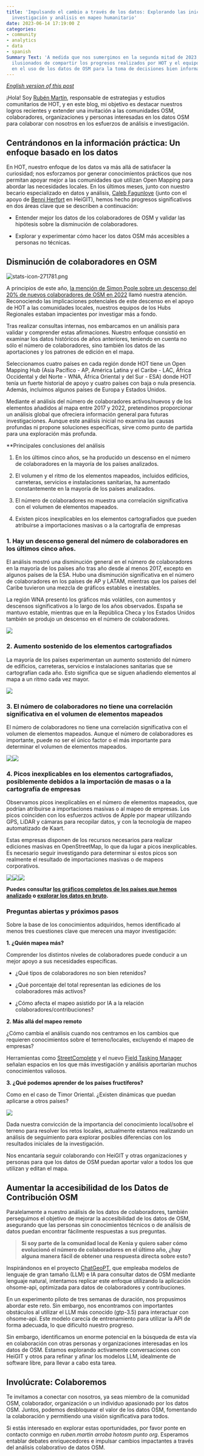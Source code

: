 ```yaml
---
title: 'Impulsando el cambio a través de los datos: Explorando las iniciativas de
  investigación y análisis en mapeo humanitario'
date: 2023-06-14 17:19:00 Z
categories:
- community
- analytics
- data
- spanish
Summary Text: 'A medida que nos sumergimos en la segunda mitad de 2023, nos sentimos
  ilusionados de compartir los progresos realizados por HOT y el equipo de comunidad
  en el uso de los datos de OSM para la toma de decisiones bien informadas.  '
---
```


*[English version of this post](https://www.hotosm.org/updates/driving-change-through-data-exploring-humanitarian-mapping-research-and-analysis-initiatives/)*

¡Hola! Soy [Rubén Martín](https://www.hotosm.org/people/ruben-martin/), responsable de estrategias y estudios comunitarios de HOT, y en este blog, mi objetivo es destacar nuestros logros recientes y extender una invitación a las comunidades OSM, colaboradores, organizaciones y personas interesadas en los datos OSM para colaborar con nosotros en los esfuerzos de análisis e investigación.

## Centrándonos en la información práctica: Un enfoque basado en los datos

En HOT, nuestro enfoque de los datos va más allá de satisfacer la curiosidad; nos esforzamos por generar conocimientos prácticos que nos permitan apoyar mejor a las comunidades que utilizan Open Mapping para abordar las necesidades locales. En los últimos meses, junto con nuestro becario especializado en datos y análisis, [Caleb Fagunloye](https://www.linkedin.com/in/olamiposi-fagunloye-264a2578/) (junto con el apoyo de [Benni Herfort](https://www.geog.uni-heidelberg.de/gis/herfort.html) en HeiGIT), hemos hecho progresos significativos en dos áreas clave que se describen a continuación:

* Entender mejor los datos de los colaboradores de OSM y validar las hipótesis sobre la disminución de colaboradores.


* Explorar y experimentar cómo hacer los datos OSM más accesibles a personas no técnicas.

## Disminución de colaboradores en OSM

![stats-icon-271781.png](/uploads/stats-icon-271781.png)

A principios de este año, [la mención de Simon Poole sobre un descenso del 20% de nuevos colaboradores de OSM en 2022](https://www.openstreetmap.org/user/SimonPoole/diary/400701) llamó nuestra atención. Reconociendo las implicaciones potenciales de este descenso en el apoyo de HOT a las comunidades locales, nuestros equipos de los Hubs Regionales estaban impacientes por investigar más a fondo.

Tras realizar consultas internas, nos embarcamos en un análisis para validar y comprender estas afirmaciones. Nuestro enfoque consistió en examinar los datos históricos de años anteriores, teniendo en cuenta no sólo el número de colaboradores, sino también los datos de las aportaciones y los patrones de edición en el mapa.

Seleccionamos cuatro países en cada región donde HOT tiene un Open Mapping Hub (Asia Pacífico - AP, América Latina y el Caribe - LAC, África Occidental y del Norte - WNA, África Oriental y del Sur - ESA) donde HOT tenía un fuerte historial de apoyo y cuatro países con baja o nula presencia. Además, incluimos algunos países de Europa y Estados Unidos.

Mediante el análisis del número de colaboradores activos/nuevos y de los elementos añadidos al mapa entre 2017 y 2022, pretendimos proporcionar un análisis global que ofreciera información general para futuras investigaciones. Aunque este análisis inicial no examina las causas profundas ni propone soluciones específicas, sirve como punto de partida para una exploración más profunda.

\*\*Principales conclusiones del análisis

1. En los últimos cinco años, se ha producido un descenso en el número de colaboradores en la mayoría de los países analizados.

2. El volumen y el ritmo de los elementos mapeados, incluidos edificios, carreteras, servicios e instalaciones sanitarias, ha aumentado constantemente en la mayoría de los países analizados.

3. El número de colaboradores no muestra una correlación significativa con el volumen de elementos mapeados.

4. Existen picos inexplicables en los elementos cartografiados que pueden atribuirse a importaciones masivas o a la cartografía de empresas

### 1. Hay un descenso general del número de colaboradores en los últimos cinco años.

El análisis mostró una disminución general en el número de colaboradores en la mayoría de los países año tras año desde al menos 2017, excepto en algunos países de la ESA. Hubo una disminución significativa en el número de colaboradores en los países de AP y LATAM, mientras que los países del Caribe tuvieron una mezcla de gráficos estables e inestables.

La región WNA presentó los gráficos más volátiles, con aumentos y descensos significativos a lo largo de los años observados. España se mantuvo estable, mientras que en la República Checa y los Estados Unidos también se produjo un descenso en el número de colaboradores.

![](https://lh3.googleusercontent.com/GAOwe7bBm-e8ijZKyKhT31EPmqO23SWQvXHO9861RjQdlLv9tu0M1UoRmvmBTGA7UZCvIRCBzy7WdwlmSbfcyRj8_HhQuglZIJvrBZJLzb_mpYav6wFgRCp56XixtaBHR0hAjoDUpLZNGJ59A2Ju4hE)

### 2. Aumento sostenido de los elementos cartografiados

La mayoría de los países experimentan un aumento sostenido del número de edificios, carreteras, servicios e instalaciones sanitarias que se cartografían cada año. Esto significa que se siguen añadiendo elementos al mapa a un ritmo cada vez mayor.

![](https://lh6.googleusercontent.com/XiTr48GYcT4cnw9D7f7OtsHh6ujY5KXLrjKrYg5YKdH2MnScoMeBaXs37xYLxymflwQnlwqzCk5tFousex--nK79p12nkc92JElgyMgQmqiA-_PLCdLSnPUbljmYUH5tP0u7JisZquoyiRnnO3S35GY)

### 3. El número de colaboradores no tiene una correlación significativa en el volumen de elementos mapeados

El número de colaboradores no tiene una correlación significativa con el volumen de elementos mapeados. Aunque el número de colaboradores es importante, puede no ser el único factor o el más importante para determinar el volumen de elementos mapeados.

![](https://lh4.googleusercontent.com/GD2bVAr6IAAFnG2qdxduhXa2zjLegfIFTeGkIR8KrAw2kpLXhDbPpUsYlHHV6GKVmVhIbVZHOWfLEQW3rJsxsq6mtXGoZ_xHEliGgR6Pry_I7Hb8hbVuuXF1uMbP1eIV6LEq0v1-7dOZnau_nbfWDm4)![](https://lh4.googleusercontent.com/PZH9oII-7kXLTvpykkKD9Uv3wypRhhn0iyM5rF-HsmZ3ytSpM2abTfYnOTnj-cP6rTB1fpY6ZtmgHSPTegcbgqfNDJrVQp2nCQxeuy53R3klwvUZMa-bNIWh7nEaY7duR8eLXUCySkDDTFKKWze8N1k)

### 4. Picos inexplicables en los elementos cartografiados, posiblemente debidos a la importación de masas o a la cartografía de empresas

Observamos picos inexplicables en el número de elementos mapeados, que podrían atribuirse a importaciones masivas o al mapeo de empresas. Los picos coinciden con los esfuerzos activos de Apple por mapear utilizando GPS, LiDAR y cámaras para recopilar datos, y con la tecnología de mapeo automatizado de Kaart.

Estas empresas disponen de los recursos necesarios para realizar ediciones masivas en OpenStreetMap, lo que da lugar a picos inexplicables. Es necesario seguir investigando para determinar si estos picos son realmente el resultado de importaciones masivas o de mapeos corporativos.

![](https://lh3.googleusercontent.com/k6Bu4PVsamxCAoGRooqh93MTP_3HuCl9pEBM9-3HiFvMK3XnzzwFWU5uesH1h6UenwKUAu12UVp6BIzOMFPDNf1s7CfzrY6pOXmYYRMWL4c9Fy7LSgEFb-AqvKQ1t-myM7rphezpNAJ2rWkoFFC1nRk)![](https://lh6.googleusercontent.com/YyfbfFkuhNlkY6ZKenn5iiqgbotX1Qx_JzHA2aknmIcEXzJIwAeOQMsgKYBCvFMA6Bcla6B48b-zdJLGZK3xa4K4DOutLcWVtg4LguBOUzWy9v1QbMYLAa5F9rF07YT1vzc8Im67Yqfv4WnFBP5V0xs)![](https://lh4.googleusercontent.com/eznEEam3brgJCxGQXFW_xUM5nHX9ejatGzrEcWomioUvf5u2RFUcCjRV74UanHJNjgFDOx7UIDQfQqa_uTA8QSC9nWoQH2c4BVZO74cyKZB7vsD4cDyI9Iu_Ne0Ztxd-udlSQVES0559etE2KfU6MaM)

**Puedes consultar [los gráficos completos de los países que hemos analizado](https://docs.google.com/spreadsheets/d/e/2PACX-1vS73csCKJq50r-55uQT1EvYl8yQbITM0LzGHjobrJw1KCbkTaDhmZ0R5xAu0p9jpoj6LxRDJH8H2jEB/pubhtml?gid=676631942&single=true) o [explorar los datos en bruto](https://docs.google.com/spreadsheets/d/e/2PACX-1vS73csCKJq50r-55uQT1EvYl8yQbITM0LzGHjobrJw1KCbkTaDhmZ0R5xAu0p9jpoj6LxRDJH8H2jEB/pubhtml#).**

### Preguntas abiertas y próximos pasos

Sobre la base de los conocimientos adquiridos, hemos identificado al menos tres cuestiones clave que merecen una mayor investigación:

**1. ¿Quién mapea más?**

Comprender los distintos niveles de colaboradores puede conducir a un mejor apoyo a sus necesidades específicas.

* ¿Qué tipos de colaboradores no son bien retenidos?


* ¿Qué porcentaje del total representan las ediciones de los colaboradores más activos?


* ¿Cómo afecta el mapeo asistido por IA a la relación colaboradores/contribuciones?

**2. Más allá del mapeo remoto**

¿Cómo cambia el análisis cuando nos centramos en los cambios que requieren conocimientos sobre el terreno/locales, excluyendo el mapeo de empresas?

Herramientas como [StreetComplete](https://streetcomplete.app/) y el nuevo [Field Tasking Manager](https://www.hotosm.org/updates/field-mapping-is-the-future-a-tasking-manager-workflow-using-odk/) señalan espacios en los que más investigación y análisis aportarían muchos conocimientos valiosos.

**3. ¿Qué podemos aprender de los países fructíferos?**

Como en el caso de Timor Oriental. ¿Existen dinámicas que puedan aplicarse a otros países?

![](https://lh3.googleusercontent.com/MPhGG7bNDNtQS-bGeftO3IwG4IKO9lDLBPeGPwaXvDCdwen99ibb1ntYchzFJ-a8Hl7ufAvjmWZOdhAwAYZcJKqGBQM0QckJAFfsf4NccwsNKHMj2G32-m6L68tF15Y3zRpnv2AlMWo5jAfxxoEwraw)

Dada nuestra convicción de la importancia del conocimiento local/sobre el terreno para resolver los retos locales, actualmente estamos realizando un análisis de seguimiento para explorar posibles diferencias con los resultados iniciales de la investigación.

Nos encantaría seguir colaborando con HeiGIT y otras organizaciones y personas para que los datos de OSM puedan aportar valor a todos los que utilizan y editan el mapa.

## Aumentar la accesibilidad de los Datos de Contribución OSM

Paralelamente a nuestro análisis de los datos de colaboradores, también perseguimos el objetivo de mejorar la accesibilidad de los datos de OSM, asegurando que las personas sin conocimientos técnicos o de análisis de datos puedan encontrar fácilmente respuestas a sus preguntas.

> **Si soy parte de la comunidad local de Kenia y quiero saber cómo evolucionó el número de colaboradores en el último año, ¿hay alguna manera fácil de obtener una respuesta directa sobre esto?**

Inspirándonos en el proyecto [ChatGeoPT](https://github.com/earth-genome/ChatGeoPT), que empleaba modelos de lenguaje de gran tamaño (LLM) e IA para consultar datos de OSM mediante lenguaje natural, intentamos replicar este enfoque utilizando la aplicación ohsome-api, optimizada para datos de colaboradores y contribuciones.

En un experimento piloto de tres semanas de duración, nos propusimos abordar este reto. Sin embargo, nos encontramos con importantes obstáculos al utilizar el LLM más conocido (gtp-3.5) para interactuar con  ohsome-api. Este modelo carecía de entrenamiento para utilizar la API de forma adecuada, lo que dificultó nuestro progreso.

Sin embargo, identificamos un enorme potencial en la búsqueda de esta vía en colaboración con otras personas y organizaciones interesadas en los datos de OSM. Estamos explorando activamente conversaciones con HeiGIT y otros para refinar y afinar los modelos LLM, idealmente de software libre, para llevar a cabo esta tarea.

## Involúcrate: Colaboremos

Te invitamos a conectar con nosotros, ya seas miembro de la comunidad OSM, colaborador, organización o un individuo apasionado por los datos OSM. Juntos, podemos desbloquear el valor de los datos OSM, fomentando la colaboración y permitiendo una visión significativa para todos.

Si estás interesado en explorar estas oportunidades, por favor ponte en contacto conmigo en *ruben.martin arroba hotosm punto org*. Esperamos entablar debates enriquecedores e impulsar cambios impactantes a través del análisis colaborativo de datos OSM.